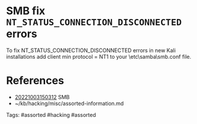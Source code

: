 # SMB fix `NT_STATUS_CONNECTION_DISCONNECTED` errors
To fix NT_STATUS_CONNECTION_DISCONNECTED errors in new Kali installations add client min protocol = NT1 to your \etc\samba\smb.conf file.

# References
- [20221003150312](/zet/20221003150312/README.md) SMB
- ~/kb/hacking/misc/assorted-information.md

Tags:
    #assorted #hacking #assorted
